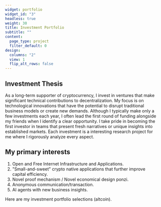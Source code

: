 ```yaml
---
widget: portfolio
widget_id: "3"
headless: true
weight: 30
title: Investment Portfolio
subtitle: ""
content:
  page_type: project
  filter_default: 0
design:
  columns: "2"
  view: 1
  flip_alt_rows: false
---
```

## Investment Thesis

As a long-term supporter of cryptocurrency, I invest in ventures that make significant technical contributions to decentralization. My focus is on technological innovations that have the potential to disrupt traditional business models or create new demands. Although I typically make only a few investments each year, I often lead the first round of funding alongside my friends when I identify a clear opportunity. I take pride in becoming the first investor in teams that present fresh narratives or unique insights into established markets. Each investment is a interesting research project for me where I rigorously analyze every aspect. 


## My primary interests

1. Open and Free Internet Infrastructure and Applications. 
2. "Small-and-sweet" crypto native applications that further improve capital efficiency. 
3. Novel proof mechanism / Novel economical design ponzi. 
4. Anonymous communication/transaction.
5. AI agents with new business insights. 

Here are my investment portfolio selections (altcoin).